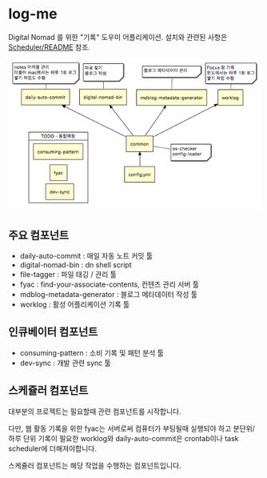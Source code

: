 log-me
======

Digital Nomad 를 위한 "기록" 도우미 어플리케이션. 설치와 관련된 사항은 [Scheduler/README](scheduler/README.md) 참조.

<img src="common/docs/log-me-modules.png" />

## 주요 컴포넌트

 * daily-auto-commit : 매일 자동 노트 커밋 툴
 * digital-nomad-bin : dn shell script
 * file-tagger : 파일 태깅 / 관리 툴
 * fyac : find-your-associate-contents, 컨텐츠 관리 서버 툴
 * mdblog-metadata-generator : 블로그 메타데이터 작성 툴
 * worklog : 활성 어플리케이션 기록 툴

## 인큐베이터 컴포넌트

 * consuming-pattern : 소비 기록 및 패턴 분석 툴
 * dev-sync : 개발 관련 sync 툴

## 스케쥴러 컴포넌트

대부분의 프로젝트는 필요할때 관련 컴포넌트를 시작합니다.

다만, 웹 활동 기록을 위한 fyac는 서버로써 컴퓨터가 부팅될때 실행되야 하고 분단위/하루 단위 기록이 필요한 worklog와 daily-auto-commit은 crontab이나 task scheduler에 더해져야합니다.

스케쥴러 컴포넌트는 해당 작업을 수행하는 컴포넌트입니다.